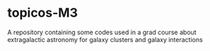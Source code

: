 # topicos-M3
A repository containing some codes used in a grad course about extragalactic astronomy for galaxy clusters and galaxy interactions
